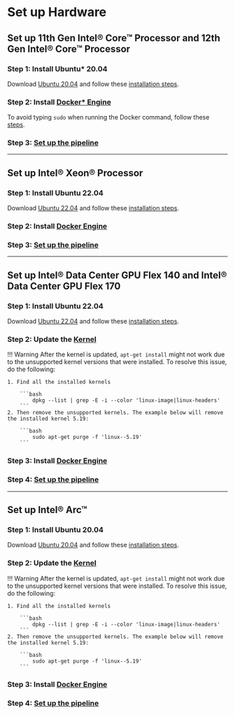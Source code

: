 # Set up Hardware

## Set up 11th Gen Intel® Core™ Processor and 12th Gen Intel® Core™ Processor

### Step 1: Install Ubuntu* 20.04

Download [Ubuntu 20.04](https://releases.ubuntu.com/focal/) and follow these [installation steps](https://ubuntu.com/tutorials/install-ubuntu-desktop#1-overview).

### Step 2: Install [Docker* Engine](https://docs.docker.com/engine/install/ubuntu/)

To avoid typing `sudo` when running the Docker command, follow these [steps](https://docs.docker.com/engine/install/linux-postinstall/).

### Step 3: [Set up the pipeline](./pipelinesetup.md)

---

## Set up Intel® Xeon® Processor

### Step 1: Install Ubuntu 22.04

Download [Ubuntu 22.04](https://releases.ubuntu.com/22.04/) and follow these [installation steps](https://ubuntu.com/tutorials/install-ubuntu-desktop#1-overview).

### Step 2: Install [Docker Engine](https://docs.docker.com/engine/install/ubuntu/)

### Step 3: [Set up the pipeline](./pipelinesetup.md)


---

## Set up Intel® Data Center GPU Flex 140 and Intel® Data Center GPU Flex 170

### Step 1: Install Ubuntu 22.04

Download [Ubuntu 22.04](https://releases.ubuntu.com/22.04/) and follow these [installation steps](https://ubuntu.com/tutorials/install-ubuntu-desktop#1-overview).

### Step 2: Update the [Kernel](https://dgpu-docs.intel.com/installation-guides/ubuntu/ubuntu-jammy-dc.html)

!!! Warning
    After the kernel is updated, `apt-get install` might not work due to the unsupported kernel versions that were installed. To resolve this issue,
    do the following:
    
    1. Find all the installed kernels

        ```bash
            dpkg --list | grep -E -i --color 'linux-image|linux-headers'
        ```
    2. Then remove the unsupported kernels. The example below will remove the installed kernel 5.19:

        ```bash
            sudo apt-get purge -f 'linux--5.19'
        ```

### Step 3: Install [Docker Engine](https://docs.docker.com/engine/install/ubuntu/)

### Step 4: [Set up the pipeline](./pipelinesetup.md)

---

## Set up Intel® Arc™

### Step 1: Install Ubuntu 20.04

Download [Ubuntu 20.04](https://releases.ubuntu.com/focal/) and follow these [installation steps](https://ubuntu.com/tutorials/install-ubuntu-desktop#1-overview).

### Step 2: Update the [Kernel](https://dgpu-docs.intel.com/installation-guides/ubuntu/ubuntu-focal-arc.html)

!!! Warning
    After the kernel is updated, `apt-get install` might not work due to the unsupported kernel versions that were installed. To resolve this issue,
    do the following:

    1. Find all the installed kernels

        ```bash
            dpkg --list | grep -E -i --color 'linux-image|linux-headers'
        ```
    2. Then remove the unsupported kernels. The example below will remove the installed kernel 5.19:

        ```bash
            sudo apt-get purge -f 'linux--5.19'
        ```

### Step 3: Install [Docker Engine](https://docs.docker.com/engine/install/ubuntu/)

### Step 4: [Set up the pipeline](./pipelinesetup.md)
